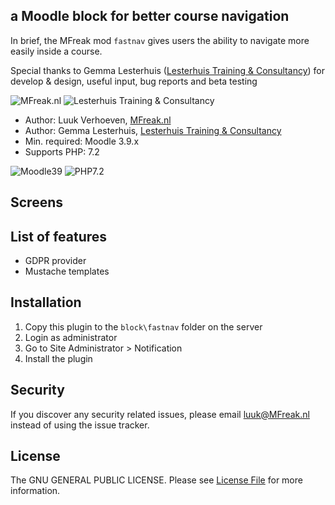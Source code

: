 ## a Moodle block for better course navigation

In brief, the MFreak mod `fastnav` gives users the ability to navigate more easily inside a course.
 
Special thanks to Gemma Lesterhuis ([Lesterhuis Training & Consultancy](https://ltnc.nl/)) for develop & design, useful input, bug reports and beta testing

![MFreak.nl](https://MFreak.nl/logo_small.png)
![Lesterhuis Training & Consultancy](https://MFreak.nl/logo_small_ltnc.png)

* Author: Luuk Verhoeven, [MFreak.nl](https://MFreak.nl/)
* Author: Gemma Lesterhuis, [Lesterhuis Training & Consultancy](https://ltnc.nl/)
* Min. required: Moodle 3.9.x
* Supports PHP: 7.2 

![Moodle39](https://img.shields.io/badge/moodle-3.9-brightgreen.svg)
![PHP7.2](https://img.shields.io/badge/PHP-7.2-brightgreen.svg)

## Screens

## List of features
- GDPR provider
- Mustache templates

## Installation
1.  Copy this plugin to the `block\fastnav` folder on the server
2.  Login as administrator
3.  Go to Site Administrator > Notification
4.  Install the plugin

## Security

If you discover any security related issues, please email [luuk@MFreak.nl](mailto:luuk@MFreak.nl) instead of using the issue tracker.

## License

The GNU GENERAL PUBLIC LICENSE. Please see [License File](LICENSE) for more information.
